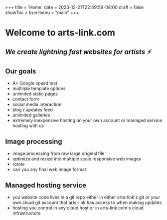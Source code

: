 +++
title = 'Home'
date = 2023-12-21T22:49:59-08:00
draft = false
showToc = true
menu = "main"
+++

# Welcome to arts-link.com  

## _We create lightning fast websites for artists ⚡_

## Our goals  

- A+ Google speed test  
- multiiple template options  
- unlimited static pages  
- contact form  
- social media interaction  
- blog / updates feed  
- unlimited galleries  
- extremely inexpensive hosting on your own account or managed service hosting with us  

## Image processing 

- image processing from raw large original file  
- optimize and resize into multiple scale responsive web images  
- rotate  
- can you any final web image format  

## Managed hosting service

- you website code lives in a git repo either in either arts-link's git or your own cloud git account that arts-link has access to when making updates  
- hosting you control in any cloud host or in arts-link.com's cloud infrastructure  
